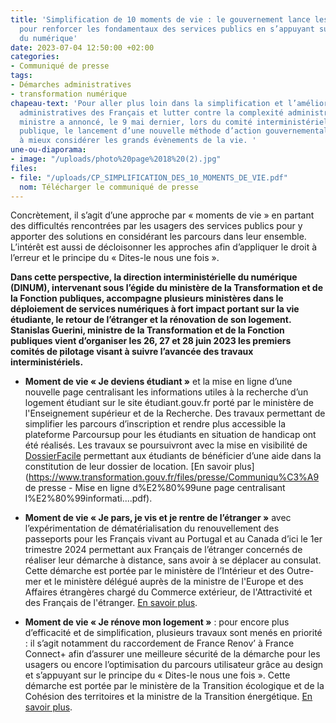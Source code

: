 ```yaml
---
title: 'Simplification de 10 moments de vie : le gouvernement lance les premiers travaux
  pour renforcer les fondamentaux des services publics en s’appuyant sur la puissance
  du numérique'
date: 2023-07-04 12:50:00 +02:00
categories:
- Communiqué de presse
tags:
- Démarches administratives
- transformation numérique
chapeau-text: 'Pour aller plus loin dans la simplification et l’amélioration des démarches
  administratives des Français et lutter contre la complexité administrative, la Première
  ministre a annoncé, le 9 mai dernier, lors du comité interministériel de la transformation
  publique, le lancement d’une nouvelle méthode d’action gouvernementale s’attachant
  à mieux considérer les grands évènements de la vie. '
une-ou-diaporama:
- image: "/uploads/photo%20page%2018%20(2).jpg"
files:
- file: "/uploads/CP_SIMPLIFICATION_DES_10_MOMENTS_DE_VIE.pdf"
  nom: Télécharger le communiqué de presse
---
```


Concrètement, il s’agit d’une approche par « moments de vie » en partant des difficultés rencontrées par les usagers des services publics pour y apporter des solutions en considérant les parcours dans leur ensemble. L’intérêt est aussi de décloisonner les approches afin d’appliquer le droit à l’erreur et le principe du « Dites-le nous une fois ».

**Dans cette perspective, la direction interministérielle du numérique (DINUM), intervenant sous l’égide du ministère de la Transformation et de la Fonction publiques, accompagne plusieurs ministères dans le déploiement de services numériques à fort impact portant sur la vie étudiante, le retour de l’étranger et la rénovation de son logement. Stanislas Guerini, ministre de la Transformation et de la Fonction publiques vient d’organiser les 26, 27 et 28 juin 2023 les premiers comités de pilotage visant à suivre l’avancée des travaux interministériels.** 

* **Moment de vie « Je deviens étudiant »** et la mise en ligne d’une nouvelle page centralisant les informations utiles à la recherche d’un logement étudiant sur le site étudiant.gouv.fr porté par le ministère de l'Enseignement supérieur et de la Recherche. Des travaux permettant de simplifier les parcours d’inscription et rendre plus accessible la plateforme Parcoursup pour les étudiants en situation de handicap ont été réalisés. Les travaux se poursuivront avec la mise en visibilité de [DossierFacile](https://www.dossierfacile.fr/) permettant aux étudiants de bénéficier d’une aide dans la constitution de leur dossier de location. [En savoir plus](https://www.transformation.gouv.fr/files/presse/Communiqu%C3%A9 de presse - Mise en ligne d%E2%80%99une page centralisant l%E2%80%99informati....pdf).

* **Moment de vie « Je pars, je vis et je rentre de l’étranger »** avec l’expérimentation de dématérialisation du renouvellement des passeports pour les Français vivant au Portugal et au Canada d’ici le 1er trimestre 2024 permettant aux Français de l’étranger concernés de réaliser leur démarche à distance, sans avoir à se déplacer au consulat. Cette démarche est portée par le ministère de l’Intérieur et des Outre-mer et le ministère délégué auprès de la ministre de l'Europe et des Affaires étrangères chargé du Commerce extérieur, de l'Attractivité et des Français de l'étranger. [En savoir plus](https://www.transformation.gouv.fr/files/presse/Communiqu%C3%A9%20de%20presse%20-%20JE%20PARS%20JE%20VIS%20ET%20JE%20REVIENS%20DE%20LETRANGER%20%20%20STAN.._.pdf).

* **Moment de vie « Je rénove mon logement »** : pour encore plus d’efficacité et de simplification, plusieurs travaux sont menés en priorité : il s’agit notamment du raccordement de France Renov’ à France Connect+ afin d’assurer une meilleure sécurité de la démarche pour les usagers ou encore l’optimisation du parcours utilisateur grâce au design et s’appuyant sur le principe du « Dites-le nous une fois ». Cette démarche est portée par le ministère de la Transition écologique et de la Cohésion des territoires et la ministre de la Transition énergétique. [En savoir plus](https://www.transformation.gouv.fr/files/presse/cp__jerenovemonlogement.pdf).
